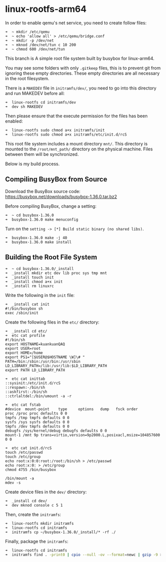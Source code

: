 # linux-rootfs-arm64

In order to enable qemu's net service, you need to create follow files:

```shell
➜  ~ mkdir /etc/qemu
➜  ~ echo 'allow all' > /etc/qemu/bridge.conf
➜  ~ mkdir -p /dev/net
➜  ~ mknod /dev/net/tun c 10 200
➜  ~ chmod 600 /dev/net/tun
```

This branch is A simple root file system built by busybox for linux-arm64.

You may see some folders with only `.gitkeep` files, this is to prevent git from ignoring these empty directories. These empty directories are all necessary in the root filesystem.

There is a `MAKEDEV` file in `initramfs/dev/`, you need to go into this directory and run MAKEDEV before all:

```shell
➜  linux-rootfs cd initramfs/dev 
➜  dev sh MAKEDEV
```

Then please ensure that the execute permission for the files has been enabled:

```shell
➜  linux-rootfs sudo chmod a+x initramfs/init
➜  linux-rootfs sudo chmod a+x initramfs/etc/init.d/rcS
```

This root file system includes a mount directory `mnt/`. This directory is mounted to the `/root/mnt_path/` directory on the physical machine. Files between them will be synchronized.

Below is my build process.

## Compiling BusyBox from Source

Download the BusyBox source code: https://busybox.net/downloads/busybox-1.36.0.tar.bz2

Before compiling BusyBox, change a setting:

```shell
➜  ~ cd busybox-1.36.0
➜  busybox-1.36.0 make menuconfig
```

Turn on the `setting -> [*] Build static binary (no shared libs)`.

```shell
➜  busybox-1.36.0 make -j 40
➜  busybox-1.36.0 make install
```

## Building the Root File System

```shell
➜  ~ cd busybox-1.36.0/_install
➜  _install mkdir etc dev lib proc sys tmp mnt
➜  _install touch init
➜  _install chmod a+x init
➜  _install rm linuxrc
```

Write the following in the `init` file:

```shell
➜  _install cat init
#!/bin/busybox sh
exec /sbin/init

```

Create the following files in the `etc/` directory:

```shell
➜  _install cd etc/
➜  etc cat profile 
#!/bin/sh
export HOSTNAME=kuankuanQAQ
export USER=root
export HOME=/home
export PS1="[$USER@$HOSTNAME \W]\# "
PATH=/bin:/sbin:/usr/bin:/usr/sbin
LD_LIBRARY_PATH=/lib:/usr/lib:$LD_LIBRARY_PATH
export PATH LD_LIBRARY_PATH

➜  etc cat inittab 
::sysinit:/etc/init.d/rcS
::respawn:-/bin/sh
::askfirst:-/bin/sh
::ctrlaltdel:/bin/umount -a -r

➜  etc cat fstab 
#device  mount-point    type     options   dump   fsck order
proc /proc proc defaults 0 0
tmpfs /tmp tmpfs defaults 0 0
sysfs /sys sysfs defaults 0 0
tmpfs /dev tmpfs defaults 0 0
debugfs /sys/kernel/debug debugfs defaults 0 0
mount-1 /mnt 9p trans=virtio,version=9p2000.L,posixacl,msize=104857600 0 0

➜  etc cat init.d/rcS 
touch /etc/passwd
touch /etc/group
echo root:x:0:0:root:/root:/bin/sh > /etc/passwd
echo root:x:0: > /etc/group
chmod 4755 /bin/busybox

/bin/mount -a
mdev -s

```

Create device files in the `dev/` directory:

```shell
➜  _install cd dev/
➜  dev mknod console c 5 1
```

Then, create the `initramfs`:

```shell
➜  linux-rootfs mkdir initramfs
➜  linux-rootfs cd initramfs
➜  initramfs cp ~/busybox-1.36.0/_install/* -rf ./
```

Finally, package the `initramfs`:

```bash
➜  linux-rootfs cd initramfs
➜  initramfs find . -print0 | cpio --null -ov --format=newc | gzip -9 > ../initramfs.cpio.gz
```
